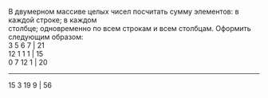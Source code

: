 <p class="has-line-data" data-line-start="0" data-line-end="5">В двумерном массиве целых чисел посчитать сумму элементов: в каждой строке; в каждом<br>
столбце; одновременно по всем строкам и всем столбцам. Оформить следующим образом:<br>
3 5 6 7 | 21<br>
12 1 1 1 | 15<br>
0 7 12 1 | 20</p>
<hr>
<p class="has-line-data" data-line-start="6" data-line-end="7">15 3 19 9 | 56</p>
